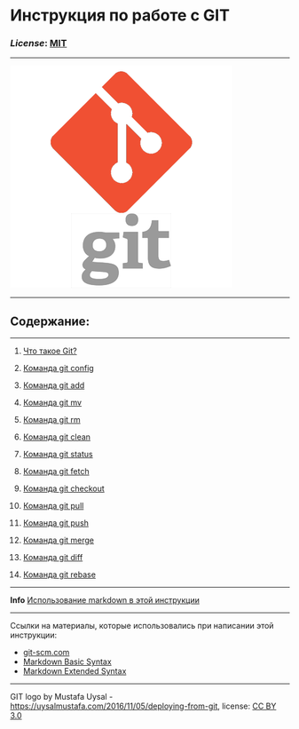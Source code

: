# **Инструкция по работе с GIT**

### ***License***:  [MIT](./license.md)

---

![git-logo](./assets/git-logo-1.png)

---
##  **Содержание**:
---

1. [Что такое Git?](./topics/git.md) 

2. [Команда git config](./topics/config.md)

3. [Команда git add](./topics/add.md)

4. [Команда git mv](./topics/mv.md)

5. [Команда git rm](./topics/rm.md)

6. [Команда git clean](./topics/clean.md)

7. [Команда git status](./topics/status.md)

8. [Команда git fetch](./topics/fetch.md)

9. [Команда git checkout](./topics/checkout.md)

10. [Команда git pull](./topics/pull.md)

11. [Команда git push](./topics/push.md)

12. [Команда git merge](./topics/merge.md)

13. [Команда git diff](./topics/diff.md)

14. [Команда git rebase](./topics/rebase.md)


---

**Info** [Использование markdown в этой инструкции](/topics/markdown%20usage.md)

---

Ссылки на материалы, которые использовались при написании этой инструкции: 
- [git-scm.com](https://git-scm.com/docs/git-add)
- [Markdown Basic Syntax](https://www.markdownguide.org/basic-syntax/)
- [Markdown Extended Syntax](https://www.markdownguide.org/extended-syntax/)

---

GIT logo by Mustafa Uysal - https://uysalmustafa.com/2016/11/05/deploying-from-git,
license: [CC BY 3.0](https://creativecommons.org/licenses/by/3.0/)